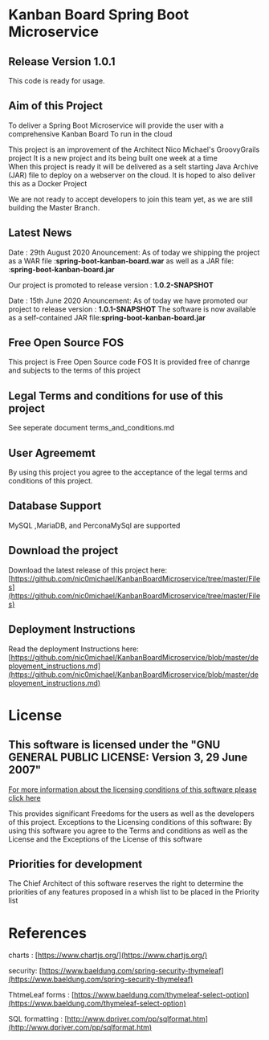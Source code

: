 # Kanban Board Spring Boot Microservice

## Release Version 1.0.1
This code is ready for usage.

## Aim of this Project
To deliver a Spring Boot Microservice will provide the user with a comprehensive Kanban Board 
To run in the cloud

This project is an improvement of the Architect Nico Michael's GroovyGrails project
It is a new project and its being built one week at a time  
When this project is ready it will be delivered as a selt starting Java Archive (JAR) file 
to deploy on a webserver on the cloud. It is hoped to also deliver this as a Docker Project

We are not ready to accept developers to join this team yet, as we are still building the Master Branch.  


## Latest News

Date : 29th August 2020
Anouncement: As of today we shipping the project as a WAR file :**spring-boot-kanban-board.war** as well as a JAR file: :**spring-boot-kanban-board.jar** 
 
Our project is promoted to release version : **1.0.2-SNAPSHOT**

Date : 15th June 2020
Anouncement: As of today we have promoted our project to release version : **1.0.1-SNAPSHOT**
The software is now available as a self-contained JAR file:**spring-boot-kanban-board.jar**


## Free Open Source FOS
This project is Free Open Source code FOS
It is provided free of chanrge and subjects to the terms of this project


## Legal Terms and conditions for use of this project
See seperate document terms_and_conditions.md

## User Agreememt 
By using this project you agree to the acceptance of the legal terms and conditions of this project.


## Database Support
MySQL ,MariaDB, and PerconaMySql are supported


## Download the project
Download the latest release of this project here: [https://github.com/nic0michael/KanbanBoardMicroservice/tree/master/Files](https://github.com/nic0michael/KanbanBoardMicroservice/tree/master/Files)

## Deployment Instructions
Read the deployment Instructions here: [https://github.com/nic0michael/KanbanBoardMicroservice/blob/master/deployement_instructions.md](https://github.com/nic0michael/KanbanBoardMicroservice/blob/master/deployement_instructions.md)


# License
## This software is licensed under the "GNU GENERAL PUBLIC LICENSE: Version 3, 29 June 2007"
[For more information about the licensing conditions of this software please click here](https://github.com/nic0michael/Nicos-Kanban-Board-Microservice/blob/master/license.md)

This provides significant Freedoms for the users as well as the developers of this project. 
Exceptions to the Licensing conditions of this software:
By using this software you agree to the Terms and conditions as well as the License and the Exceptions of the License of this software

## Priorities for development
The Chief Architect of this software reserves the right to determine the priorities of any features proposed in a whish list to be placed in the Priority list


# References
charts : [https://www.chartjs.org/](https://www.chartjs.org/)

security: [https://www.baeldung.com/spring-security-thymeleaf](https://www.baeldung.com/spring-security-thymeleaf)

ThtmeLeaf forms : [https://www.baeldung.com/thymeleaf-select-option](https://www.baeldung.com/thymeleaf-select-option)

SQL formatting : [http://www.dpriver.com/pp/sqlformat.htm](http://www.dpriver.com/pp/sqlformat.htm)

